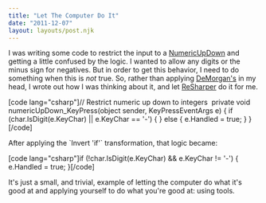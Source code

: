 ```yaml
---
title: "Let The Computer Do It"
date: "2011-12-07"
layout: layouts/post.njk
---
```


I was writing some code to restrict the input to a
[NumericUpDown](http://msdn.microsoft.com/en-us/library/729xt55s.aspx) and
getting a little confused by the logic. I wanted to allow any digits or the
minus sign for negatives. But in order to get this behavior, I need to do
something when this is _not_ true. So, rather than applying
[DeMorgan's](http://en.wikipedia.org/wiki/De_Morgan%27s_laws) in my head, I
wrote out how I was thinking about it, and let
[ReSharper](http://www.jetbrains.com/resharper/) do it for me.

\[code lang="csharp"\]// Restrict numeric up down to integers </code> private
void numericUpDown_KeyPress(object sender, KeyPressEventArgs e) { if
(char.IsDigit(e.KeyChar) || e.KeyChar == '-') { } else { e.Handled = true; }
}\[/code\]

After applying the \`Invert 'if'\` transformation, that logic became:

\[code lang="csharp"\]if (!char.IsDigit(e.KeyChar) && e.KeyChar != '-') {
e.Handled = true; }\[/code\]

It's just a small, and trivial, example of letting the computer do what it's
good at and applying yourself to do what you're good at: using tools.
